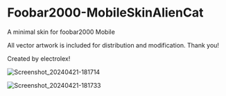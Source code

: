 # Foobar2000-MobileSkinAlienCat
A minimal skin for foobar2000 Mobile

All vector artwork is included for distribution and modification. Thank you!

Created by electrolex!

![Screenshot_20240421-181714](https://github.com/lexterror/Foobar2000-MobileSkinAlienCat/assets/16135535/38255fd9-a415-4835-a851-45baac837f5f)

![Screenshot_20240421-181733](https://github.com/lexterror/Foobar2000-MobileSkinAlienCat/assets/16135535/95647b55-28f7-42f1-80a2-f50d176d8826)

